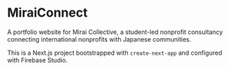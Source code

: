 # MiraiConnect

A portfolio website for Mirai Collective, a student-led nonprofit consultancy connecting international nonprofits with Japanese communities.

This is a Next.js project bootstrapped with `create-next-app` and configured with Firebase Studio.

